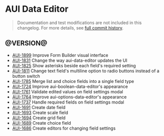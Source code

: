 # AUI Data Editor

> Documentation and test modifications are not included in this changelog. For more details, see [full commit history](https://github.com/liferay/alloy-ui/commits/master/src/aui-data-editor).

## @VERSION@

* [AUI-1899](https://issues.liferay.com/browse/AUI-1899) Improve Form Builder visual interface
* [AUI-1831](https://issues.liferay.com/browse/AUI-1831) Change the way aui-data-editor updates the UI
* [AUI-1825](https://issues.liferay.com/browse/AUI-1825) Show asterisks beside each field's required setting
* [AUI-1811](https://issues.liferay.com/browse/AUI-1811) Change text field's multiline option to radio buttons instead of a button switch
* [AUI-1785](https://issues.liferay.com/browse/AUI-1785) Merge list and choice fields into a single field type
* [AUI-1724](https://issues.liferay.com/browse/AUI-1724) Improve aui-boolean-data-editor's appearance
* [AUI-1761](https://issues.liferay.com/browse/AUI-1761) Validate edited values on field settings modal
* [AUI-1764](https://issues.liferay.com/browse/AUI-1764) Improve aui-options-data-editor's appearance
* [AUI-1737](https://issues.liferay.com/browse/AUI-1737) Handle required fields on field settings modal
* [AUI-1691](https://issues.liferay.com/browse/AUI-1691) Create date field
* [AUI-1693](https://issues.liferay.com/browse/AUI-1693) Create scale field
* [AUI-1694](https://issues.liferay.com/browse/AUI-1694) Create grid field
* [AUI-1689](https://issues.liferay.com/browse/AUI-1689) Create choice field
* [AUI-1686](https://issues.liferay.com/browse/AUI-1686) Create editors for changing field settings
